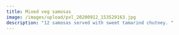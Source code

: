 ```yaml
---
title: Mixed veg samosas
image: /images/upload/pxl_20200912_153529163.jpg
description: "12 samosas served with sweet tamarind chutney. "
---
```

